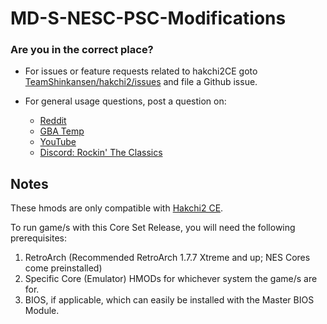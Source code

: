 # MD-S-NESC-PSC-Modifications

### Are you in the correct place?

* For issues or feature requests related to hakchi2CE goto [TeamShinkansen/hakchi2/issues](https://github.com/TeamShinkansen/hakchi2/issues) and file a Github issue.
* For general usage questions, post a question on:

  * [Reddit](https://www.reddit.com/user/MDFMKanic/)
  * [GBA Temp](https://gbatemp.net/members/kmfdmanic.415325/)
  * [YouTube](https://www.youtube.com/channel/UCoRrbw6gyi4KRPGUNnVVjMQ)
  * [Discord: Rockin' The Classics](https://discord.gg/kt63tJq)

## Notes

These hmods are only compatible with [Hakchi2 CE](https://github.com/TeamShinkansen/hakchi2).

To run game/s with this Core Set Release, you will need the following prerequisites:

1. RetroArch (Recommended RetroArch 1.7.7 Xtreme and up; NES Cores come preinstalled)
2. Specific Core (Emulator) HMODs for whichever system the game/s are for.
3. BIOS, if applicable, which can easily be installed with the Master BIOS Module.
